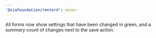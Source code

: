 ```yaml
---
'@siafoundation/renterd': minor
---
```


All forms now show settings that have been changed in green, and a summary count of changes next to the save action.
